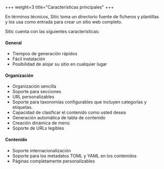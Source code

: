 +++
weight=3
title="Características principales"
+++

En términos técnicos, Sitic toma un directorio fuente de ficheros 
y plantillas y los usa como entrada para crear un sitio web completo.

Sitic cuenta con las siguientes características:

#### General

* Tiempos de generación rápidos
* Fácil instalación
* Posibilidad de alojar su sitio en cualquier lugar

#### Organización

* Organización sencilla
* Soporte para secciones
* URL personalizables
* Soporte para taxonomías configurables que incluyen categorías y etiquetas.
* Capacidad de clasificar el contenido como usted desea
* Generación automática de tabla de contenido
* Creación dinámica de menú
* Soporte de URLs legibles

#### Contenido

* Soporte internacionalización
* Soporte para los metadatos TOML y YAML en los contenidos
* Páginas completamente personalizables
